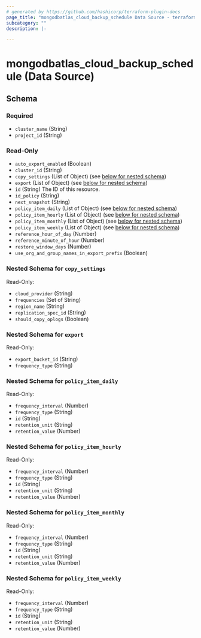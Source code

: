 ```yaml
---
# generated by https://github.com/hashicorp/terraform-plugin-docs
page_title: "mongodbatlas_cloud_backup_schedule Data Source - terraform-provider-mongodbatlas"
subcategory: ""
description: |-
  
---
```


# mongodbatlas_cloud_backup_schedule (Data Source)





<!-- schema generated by tfplugindocs -->
## Schema

### Required

- `cluster_name` (String)
- `project_id` (String)

### Read-Only

- `auto_export_enabled` (Boolean)
- `cluster_id` (String)
- `copy_settings` (List of Object) (see [below for nested schema](#nestedatt--copy_settings))
- `export` (List of Object) (see [below for nested schema](#nestedatt--export))
- `id` (String) The ID of this resource.
- `id_policy` (String)
- `next_snapshot` (String)
- `policy_item_daily` (List of Object) (see [below for nested schema](#nestedatt--policy_item_daily))
- `policy_item_hourly` (List of Object) (see [below for nested schema](#nestedatt--policy_item_hourly))
- `policy_item_monthly` (List of Object) (see [below for nested schema](#nestedatt--policy_item_monthly))
- `policy_item_weekly` (List of Object) (see [below for nested schema](#nestedatt--policy_item_weekly))
- `reference_hour_of_day` (Number)
- `reference_minute_of_hour` (Number)
- `restore_window_days` (Number)
- `use_org_and_group_names_in_export_prefix` (Boolean)

<a id="nestedatt--copy_settings"></a>
### Nested Schema for `copy_settings`

Read-Only:

- `cloud_provider` (String)
- `frequencies` (Set of String)
- `region_name` (String)
- `replication_spec_id` (String)
- `should_copy_oplogs` (Boolean)


<a id="nestedatt--export"></a>
### Nested Schema for `export`

Read-Only:

- `export_bucket_id` (String)
- `frequency_type` (String)


<a id="nestedatt--policy_item_daily"></a>
### Nested Schema for `policy_item_daily`

Read-Only:

- `frequency_interval` (Number)
- `frequency_type` (String)
- `id` (String)
- `retention_unit` (String)
- `retention_value` (Number)


<a id="nestedatt--policy_item_hourly"></a>
### Nested Schema for `policy_item_hourly`

Read-Only:

- `frequency_interval` (Number)
- `frequency_type` (String)
- `id` (String)
- `retention_unit` (String)
- `retention_value` (Number)


<a id="nestedatt--policy_item_monthly"></a>
### Nested Schema for `policy_item_monthly`

Read-Only:

- `frequency_interval` (Number)
- `frequency_type` (String)
- `id` (String)
- `retention_unit` (String)
- `retention_value` (Number)


<a id="nestedatt--policy_item_weekly"></a>
### Nested Schema for `policy_item_weekly`

Read-Only:

- `frequency_interval` (Number)
- `frequency_type` (String)
- `id` (String)
- `retention_unit` (String)
- `retention_value` (Number)
